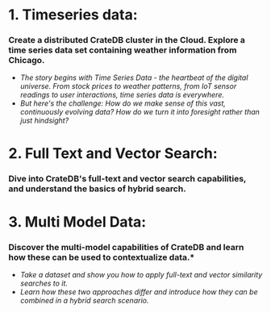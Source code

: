 # 1. Timeseries data:  

### Create a distributed CrateDB cluster in the Cloud. Explore a time series data set containing weather information from Chicago.

- *The story begins with Time Series Data - the heartbeat of the digital universe. From stock prices to weather patterns, from IoT sensor readings to user interactions, time series data is everywhere.*
- *But here's the challenge: How do we make sense of this vast, continuously evolving data? How do we turn it into foresight rather than just hindsight?*

# 2. Full Text and Vector Search:  

### Dive into CrateDB's full-text and vector search capabilities, and understand the basics of hybrid search.

# 3. Multi Model Data:  

### Discover the multi-model capabilities of CrateDB and learn how these can be used to contextualize data.*  

- *Take a dataset and show you how to apply full-text and vector similarity searches to it.*
- *Learn how these two approaches differ and introduce how they can be combined in a hybrid search scenario.*
